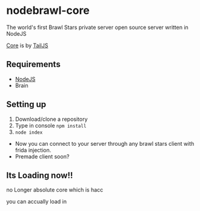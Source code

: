 # nodebrawl-core
The world's first Brawl Stars private server open source server written in NodeJS

[Core](https://github.com/tailsjs/nodebrawl-core) is by [TailJS](https://github.com/tailsjs)

## Requirements
* [NodeJS](https://nodejs.org/)
* Brain

## Setting up
1. Download/clone a repository
2. Type in console `npm install`
3. `node index`

* Now you can connect to your server through any brawl stars client with frida injection.
* Premade client soon?

## Its Loading now!!
no Longer absolute core which is hacc

you can accually load in
